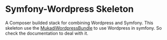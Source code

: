 Symfony-Wordpress Skeleton
==========================

A Composer builded stack for combining Wordpress and Symfony.
This skeleton use the [MukadiWordpressBundle](https://github.com/mbo2olivier/mukadi-wordpress-bundle) to use Wordpress in symfony. So check the documentation to deal with it.